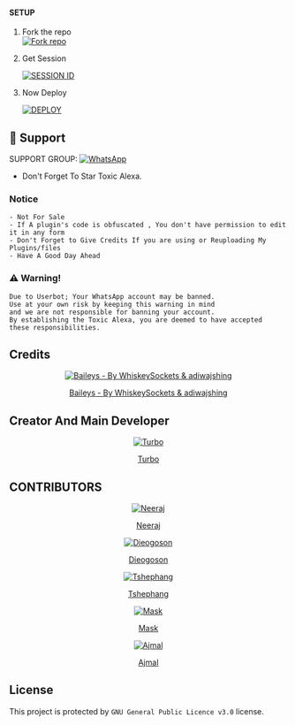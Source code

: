 #### SETUP

1. Fork the repo
    <br>
<a href='https://github.com/TURBOHYPER/Toxic-Alexa_V4/fork' target="_blank"><img alt='Fork repo' src='https://img.shields.io/badge/Fork Repo-100000?style=for-the-badge&logo=scan&logoColor=white&labelColor=black&color=black'/></a>



2. Get Session
   
    
     <a href='https://toxic-alexa-qr92-4bcc7b3bfc2c.herokuapp.com' target="_blank"><img alt='SESSION ID' src='https://img.shields.io/badge/Session_id-100000?style=for-the-badge&logo=scan&logoColor=white&labelColor=black&color=black'/></a>


2. Now Deploy
   
   
     <a href='toxicalexadeploy.turboanime.xyz' target="_blank"><img alt='DEPLOY' src='https://img.shields.io/badge/Deploy Now-100000?style=for-the-badge&logo=scan&logoColor=white&labelColor=black&color=black'/></a>

 
 ## 🤩 Support

SUPPORT GROUP: <a href="https://chat.whatsapp.com/K6mAtWVBislDdffGxF5zU9"><img alt="WhatsApp" src="https://img.shields.io/badge/-Whatsapp-white?style=for-the-badge&logo=whatsapp&logoColor=black"/></a>

- Don't Forget To Star Toxic Alexa.


### Notice
```
- Not For Sale
- If A plugin's code is obfuscated , You don't have permission to edit it in any form 
- Don't Forget to Give Credits If you are using or Reuploading My Plugins/files
- Have A Good Day Ahead
```

### ⚠️ Warning! 
```
Due to Userbot; Your WhatsApp account may be banned.
Use at your own risk by keeping this warning in mind
and we are not responsible for banning your account. 
By establishing the Toxic Alexa, you are deemed to have accepted 
these responsibilities.
```

## Credits
<div align="center">
    
  [![Baileys - By WhiskeySockets & adiwajshing](https://github.com/WhiskeySockets.png?size=100)](https://github.com/WhiskeySockets/Baileys) 
  
  
[Baileys - By WhiskeySockets & adiwajshing](https://github.com/WhiskeySockets/Baileys)

  </div>
          
## Creator And Main Developer
  <div align="center">
    
  [![Turbo](https://github.com/TURBOHYPER.png?size=100)](https://github.com/TURBOHYPER) 
  
  
[Turbo](https://github.com/TURBOHYPER)

  </div>
  
  ## CONTRIBUTORS
  <div align="center">
    
  [![Neeraj](https://github.com/Neeraj-x0.png?size=100)](https://github.com/Neeraj-x0) 
  

[Neeraj](https://github.com/Neeraj-x0)

  </div>
  
  <div align="center">
    
  [![Dieogoson](https://github.com/Diegoson.png?size=100)](https://github.com/Diegoson) 
  

[Dieogoson](https://github.com/Diegoson)

  </div>
  
  <div align="center">
    
  [![Tshephang](https://github.com/TSH3PH4NG.png?size=100)](https://github.com/TSH3PH4NG) 
  

[Tshephang](https://github.com/TSH3PH4NG)

  </div>
  
  <div align="center">
    
  [![Mask](https://github.com/mask-sir.png?size=100)](https://github.com/mask-sir) 
  

[Mask](https://github.com/mask-sir)

  </div>
  
  <div align="center">
    
  [![Ajmal](https://github.com/Ajmal-Achu.png?size=100)](https://github.com/Ajmal-Achu) 
  

[Ajmal](https://github.com/Ajmal-Achu)

  </div>
  


## License
This project is protected by `GNU General Public Licence v3.0` license.
